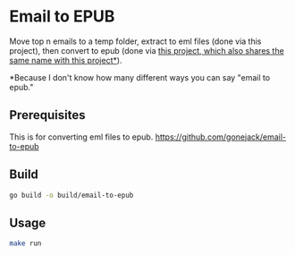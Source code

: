 # Email to EPUB

Move top n emails to a temp folder, extract to eml files (done via this project), then convert to epub (done via [this project, which also shares the same name with this project*](https://github.com/gonejack/email-to-epub)).

*Because I don't know how many different ways you can say "email to epub."

## Prerequisites

This is for converting eml files to epub.
<https://github.com/gonejack/email-to-epub>

## Build

```bash
go build -o build/email-to-epub
```

## Usage

```bash
make run
```
